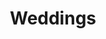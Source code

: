 ---
title: Weddings
order: 1
basedir: wedding
images:
- file: Wedding.jpg
  main: true
  slideshow: true
- file: 1.jpg
- file: 2.jpg
- file: 3.jpg
- file: 4.jpg
- file: 5.jpg
- file: 6.jpg
- file: 7.jpg
- file: 8.jpg
layout: gallery
---